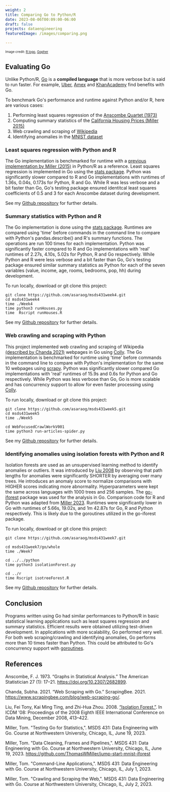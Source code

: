 ```yaml
---
weight: 2
title: Comparing Go to Python/R
date: 2023-08-06T00:09:00-06:00
draft: false
projects: dataengineering
featuredImage: /images/comparing.png

---
```

<font size="1"> Image credit: [R logo](https://www.r-project.org/logo/), [Gopher](https://go.dev/doc/gopher/README) </font>

## Evaluating Go

Unlike Python/R, [Go](https://go.dev/) is a **compiled language** that is more verbose but is said to run faster. For example, [Uber](https://github.com/uber-go/guide), [Amex](https://go.dev/solutions/americanexpress) and [KhanAcademy](https://blog.khanacademy.org/half-a-million-lines-of-go/) find benefits with Go. 

To benchmark Go's performance and runtime against Python and/or R, here are various cases:

1. Performing least squares regression of the [Anscombe Quartet (1973)](https://www.sjsu.edu/faculty/gerstman/StatPrimer/anscombe1973.pdf)
2. Computing summary statistics of the [California Housing Prices (Miller 2015)](https://github.com/mtpa/mtpa/tree/master/MTPA_Chapter_10)
3. Web crawling and scraping of [Wikipedia](https://en.wikipedia.org/)
4. Identifying anomalies in the [MNIST dataset](http://yann.lecun.com/exdb/mnist/)

### Least squares regression with Python and R
The Go implementation is benchmarked for runtime with a [previous implementation by Miller (2015)](https://github.com/mtpa/mtpa/tree/master/MTPA_Chapter_1) in Python/R as a reference. Least squares regression is implemented in Go using the [stats package](https://github.com/montanaflynn/stats). Python was significantly slower compared to R and Go implementations with runtimes of 1.36s, 0.04s, 0.173s for Python, R and Go. While R was less verbose and a bit faster than Go, Go's testing package ensured identitcal least squares coefficients of 0.5 and 3 for each Anscombe dataset during development.

See my [Github repository](https://github.com/asaraog/msds431week2) for further details.

### Summary statistics with Python and R

The Go implementation is done using the [stats package](https://github.com/montanaflynn/stats). Runtimes are compared using 'time' before commands in the command line to compare with Python's pandas.describe() and R's summary functions. The operations are run 100 times for each implementation. Python was significantly faster compared to R and Go implementations with 'real' runtimes of 2.27s, 4.10s, 5.02s for Python, R and Go respectively. While Python and R were less verbose and a bit faster than Go, Go's testing package ensured similar summary statistics as Python for each of the seven variables (value, income, age, rooms, bedrooms, pop, hh) during development.

To run locally, download or git clone this project:
```
git clone https://github.com/asaraog/msds431week4.git
cd msds431week4
time ./Week4
time python3 runHouses.py 
time  Rscript runHouses.R
```

See my [Github repository](https://github.com/asaraog/msds431week4) for further details.

### Web crawling and scraping with Python
This project implemented web crawling and scraping of Wikipedia [(described by Chanda 2021)](https://www.scrapingbee.com/blog/web-scraping-go/#building-a-basic-scraper) webpages in Go using [Colly](https://go-colly.org/). The Go implementation is benchmarked for runtime using 'time' before commands in the command line to compare with Python's implementation for the same 10 webpages using [scrapy](https://github.com/scrapy/scrapy). Python was significantly slower compared Go implementations with 'real' runtimes of 15.9s and 0.6s for Python and Go respectively. While Python was less verbose than Go, Go is more scalable and has concurrency support to allow for even faster processing using [Colly](https://go-colly.org/docs/examples/parallel/).

To run locally, download or git clone this project:
```
git clone https://github.com/asaraog/msds431week5.git
cd msds431week5
time ./Week5

cd WebFocusedCrawlWorkV001
time python3 run-articles-spider.py
```

See my [Github repository](https://github.com/asaraog/msds431week5) for further details.

### Identifying anomalies using isolation forests with Python and R

Isolation forests are used as an unsupervised learning method to identify anomalies or outliers. It was introduced by [Liu 2008](https://cs.nju.edu.cn/zhouzh/zhouzh.files/publication/icdm08b.pdf) by observing that path lengths for anomalies were significantly SHORTER by averaging over many trees. He introduces an anomaly score to normalize comparisons with HIGHER scores indicating more abnormality. Hyperparameters were kept the same across languages with 1000 trees and 256 samples. The [go-iforest](https://github.com/e-XpertSolutions/go-iforest) package was used for the analysis in Go. Comparison code for R and Python was adapted from [Miller 2023](https://github.com/ThomasWMiller/jump-start-mnist-iforest).
Runtimes were significantly lower in Go with runtimes of 5.66s, 19.02s, and 1m 42.87s for Go, R and Python respectively. This is likely due to the goroutines utilized in the go-iforest package.

To run locally, download or git clone this project:
```
git clone https://github.com/asaraog/msds431week7.git

cd msds431week7/go/whole
time ./Week7

cd ../../python
time python3 isolationForest.py

cd ../r
time Rscript isotreeForest.R
```

See my [Github repository](https://github.com/asaraog/msds431week7)<i class="fa-solid fa-arrow-up-right-from-square"></i> for further details.

## Conclusion

Programs written using Go had similar performances to Python/R in basic statistical learning applications such as least squares regression and summary statistics. Efficient results were obtained utilizing test-driven development. In applications with more scalability, Go performed very well. For both web scraping/crawling and identifying anomalies, Go performs more than 10 times faster than Python. This could be attributed to Go's concurrency support with [goroutines](/Goroutines).

## References

Anscombe, F. J. 1973. “Graphs in Statistical Analysis.” The American Statistician 27 (1): 17–21. https://doi.org/10.2307/2682899.

Chanda, Subha. 2021. “Web Scraping with Go.” ScrapingBee. 2021. https://www.scrapingbee.com/blog/web-scraping-go/. 

Liu, Fei Tony, Kai Ming Ting, and Zhi-Hua Zhou. 2008. [“Isolation Forest.”](https://cs.nju.edu.cn/zhouzh/zhouzh.files/publication/icdm08b.pdf). In ICDM '08: Proceedings of the 2008 Eighth IEEE International Conference on Data Mining, December 2008, 413–422.

Miller, Tom. "Testing Go for Statistics,". MSDS 431: Data Engineering with Go. Course at Northwestern University, Chicago, IL, June 19, 2023.

Miller, Tom. "Data Cleaning, Frames and Pipelines,". MSDS 431: Data Engineering with Go. Course at Northwestern University, Chicago, IL, June 19, 2023. https://github.com/ThomasWMiller/jump-start-mnist-iforest

Miller, Tom. "Command-Line Applications,". MSDS 431: Data Engineering with Go. Course at Northwestern University, Chicago, IL, July 1, 2023.

Miller, Tom. "Crawling and Scraping the Web,". MSDS 431: Data Engineering with Go. Course at Northwestern University, Chicago, IL, July 2, 2023.


